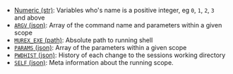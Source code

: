 * [Numeric (str)](../variables/numeric.md):
  Variables who's name is a positive integer, eg `0`, `1`, `2`, `3` and above
* [`ARGV` (json)](../variables/ARGV.md):
  Array of the command name and parameters within a given scope
* [`MUREX_EXE` (path)](../variables/MUREX_EXE.md):
  Absolute path to running shell
* [`PARAMS` (json)](../variables/PARAMS.md):
  Array of the parameters within a given scope
* [`PWDHIST` (json)](../variables/PWDHIST.md):
  History of each change to the sessions working directory
* [`SELF` (json)](../variables/SELF.md):
  Meta information about the running scope.